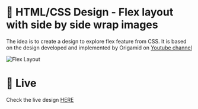 # 🎨 HTML/CSS Design - Flex layout with side by side wrap images

The idea is to create a design to explore flex feature from CSS. It is based on the design developed and implemented by Origamid on [Youtube channel](https://www.youtube.com/watch?v=x-4z_u8LcGc)


![Flex Layout](presentation.jpg)


# 🚀 Live

Check the live design [HERE]()
